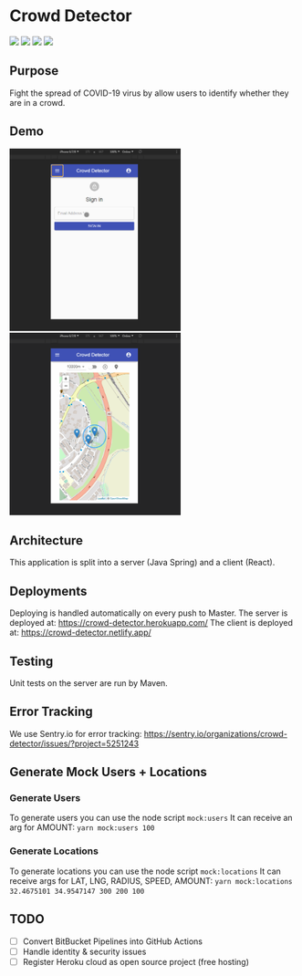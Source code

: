 # Crowd Detector

<p align="left">
    <img src="https://img.shields.io/badge/%F0%9F%91%AB-4_Team_Members-1d2935.svg">
    <img src="https://img.shields.io/badge/JAVA-v8+-blue.svg">
    <img src="https://img.shields.io/badge/license-MIT-blue.svg">
    <img src="https://img.shields.io/badge/contributions-welcome-orange.svg">
</p>

## Purpose
Fight the spread of COVID-19 virus by allow users to identify whether they are in a crowd.

## Demo
<img src="images/signin_demo.gif" width=300>
<img src="images/map_red.gif" width=300>

## Architecture

This application is split into a server (Java Spring) and a client (React).

## Deployments

Deploying is handled automatically on every push to Master.
The server is deployed at: https://crowd-detector.herokuapp.com/
The client is deployed at: https://crowd-detector.netlify.app/

## Testing

Unit tests on the server are run by Maven.

## Error Tracking

We use Sentry.io for error tracking:
https://sentry.io/organizations/crowd-detector/issues/?project=5251243

## Generate Mock Users + Locations

### Generate Users

To generate users you can use the node script `mock:users`
It can receive an arg for AMOUNT: `yarn mock:users 100`

### Generate Locations

To generate locations you can use the node script `mock:locations`
It can receive args for LAT, LNG, RADIUS, SPEED, AMOUNT: `yarn mock:locations 32.4675101 34.9547147 300 200 100`

## TODO
- [ ]  Convert BitBucket Pipelines into GitHub Actions
- [ ]  Handle identity & security issues
- [ ]  Register Heroku cloud as open source project (free hosting)